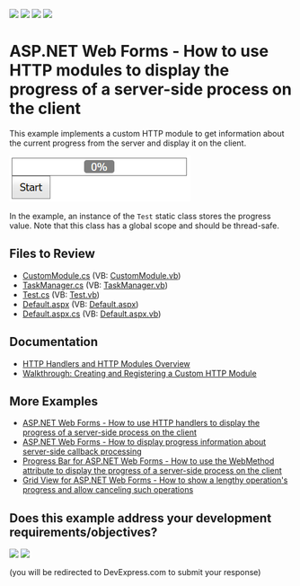 <!-- default badges list -->
![](https://img.shields.io/endpoint?url=https://codecentral.devexpress.com/api/v1/VersionRange/128565360/12.2.7%2B)
[![](https://img.shields.io/badge/Open_in_DevExpress_Support_Center-FF7200?style=flat-square&logo=DevExpress&logoColor=white)](https://supportcenter.devexpress.com/ticket/details/E4656)
[![](https://img.shields.io/badge/📖_How_to_use_DevExpress_Examples-e9f6fc?style=flat-square)](https://docs.devexpress.com/GeneralInformation/403183)
[![](https://img.shields.io/badge/💬_Leave_Feedback-feecdd?style=flat-square)](#does-this-example-address-your-development-requirementsobjectives)
<!-- default badges end -->
# ASP.NET Web Forms - How to use HTTP modules to display the progress of a server-side process on the client

This example implements a custom HTTP module to get information about the current progress from the server and display it on the client.

![Implement a custom HTTP module to display the progress](result.png)

In the example, an instance of the `Test` static class stores the progress value. Note that this class has a global scope and should be thread-safe.

## Files to Review

* [CustomModule.cs](./CS/App_Code/CustomModule.cs) (VB: [CustomModule.vb](./VB/App_Code/CustomModule.vb))
* [TaskManager.cs](./CS/App_Code/TaskManager.cs) (VB: [TaskManager.vb](./VB/App_Code/TaskManager.vb))
* [Test.cs](./CS/App_Code/Test.cs) (VB: [Test.vb](./VB/App_Code/Test.vb))
* [Default.aspx](./CS/Default.aspx) (VB: [Default.aspx](./VB/Default.aspx))
* [Default.aspx.cs](./CS/Default.aspx.cs) (VB: [Default.aspx.vb](./VB/Default.aspx.vb))

## Documentation

- [HTTP Handlers and HTTP Modules Overview](https://learn.microsoft.com/en-us/previous-versions/aspnet/bb398986(v=vs.100))
- [Walkthrough: Creating and Registering a Custom HTTP Module](https://learn.microsoft.com/en-us/previous-versions/aspnet/ms227673(v=vs.100))

## More Examples

- [ASP.NET Web Forms - How to use HTTP handlers to display the progress of a server-side process on the client](https://github.com/DevExpress-Examples/asp-net-web-forms-use-httphandler-to-display-server-side-process-progress)
- [ASP.NET Web Forms - How to display progress information about server-side callback processing](https://github.com/DevExpress-Examples/web-forms-display-progress-information-about-callback-process)
- [Progress Bar for ASP.NET Web Forms - How to use the WebMethod attribute to display the progress of a server-side process on the client](https://github.com/DevExpress-Examples/asp-net-web-forms-progress-bar-display-server-process-progress)
- [Grid View for ASP.NET Web Forms - How to show a lengthy operation's progress and allow canceling such operations](https://github.com/DevExpress-Examples/asp-net-web-forms-grid-show-operation-progress-and-cancel-operation)
<!-- feedback -->
## Does this example address your development requirements/objectives?

[<img src="https://www.devexpress.com/support/examples/i/yes-button.svg"/>](https://www.devexpress.com/support/examples/survey.xml?utm_source=github&utm_campaign=asp-net-web-forms-use-httpmodule-to-display-server-side-process-progress&~~~was_helpful=yes) [<img src="https://www.devexpress.com/support/examples/i/no-button.svg"/>](https://www.devexpress.com/support/examples/survey.xml?utm_source=github&utm_campaign=asp-net-web-forms-use-httpmodule-to-display-server-side-process-progress&~~~was_helpful=no)

(you will be redirected to DevExpress.com to submit your response)
<!-- feedback end -->

